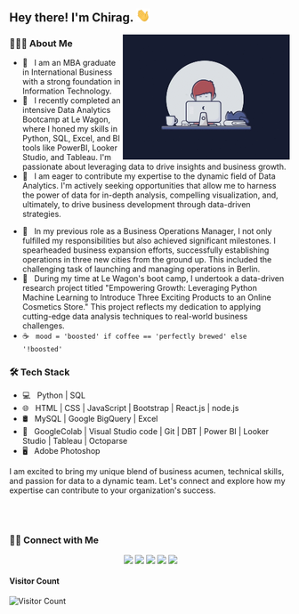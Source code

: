 <h2> Hey there! I'm Chirag. <img src="https://github.com/AryaChirag/AryaChirag/blob/main/Hi.gif" width="25"></h2>

<img align="right" alt="GIF" src="https://github.com/AryaChirag/AryaChirag/blob/main/workspace.gif" width="300"/>

<!-- https://raw.githubusercontent.com/devSouvik/devSouvik/master/gif3.gif -->

<h3> 👨🏻‍💻 About Me </h3>

- 👋 &nbsp; I am an MBA graduate in International Business with a strong foundation in Information Technology. 
- 🚀 &nbsp; I recently completed an intensive Data Analytics Bootcamp at Le Wagon, where I honed my skills in Python, SQL, Excel, and BI tools like PowerBI, Looker Studio, and Tableau. I'm passionate about leveraging data to drive insights and business growth.
- 👯 &nbsp; I am eager to contribute my expertise to the dynamic field of Data Analytics. I'm actively seeking opportunities that allow me to harness the power of data for in-depth analysis, compelling visualization, and, ultimately, to drive business development through data-driven strategies.
<!--
- 💼 &nbsp; Developer by profession.
-->
- 🌱 &nbsp; In my previous role as a Business Operations Manager, I not only fulfilled my responsibilities but also achieved significant milestones. I spearheaded business expansion efforts, successfully establishing operations in three new cities from the ground up. This included the challenging task of launching and managing operations in Berlin. 
- 🔭 &nbsp; During my time at Le Wagon's boot camp, I undertook a data-driven research project titled "Empowering Growth: Leveraging Python Machine Learning to Introduce Three Exciting Products to an Online Cosmetics Store." This project reflects my dedication to applying cutting-edge data analysis techniques to real-world business challenges.
- ☕ &nbsp; `mood = 'boosted' if coffee == 'perfectly brewed' else '!boosted'`

<h3>🛠 Tech Stack</h3>

- 💻 &nbsp; Python | SQL
- 🌐 &nbsp; HTML | CSS | JavaScript | Bootstrap | React.js | node.js
- 🛢 &nbsp; MySQL | Google BigQuery | Excel
- 🔧 &nbsp; GoogleColab | Visual Studio code | Git | DBT | Power BI | Looker Studio | Tableau |  Octoparse
- 🖥 &nbsp; Adobe Photoshop

I am excited to bring my unique blend of business acumen, technical skills, and passion for data to a dynamic team. Let's connect and explore how my expertise can contribute to your organization's success.

<br>

<!-- ![souvik's Github Stats](https://github-readme-stats.vercel.app/api?username=devSouvik&show_icons=true&title_color=fff&icon_color=79ff97&text_color=9f9f9f&bg_color=151515) -->

<!--<img align="center" src="https://github-readme-stats.vercel.app/api?username=devSouvik&include_all_commits=true&count_private=true&show_icons=true&line_height=20&title_color=7A7ADB&icon_color=2234AE&text_color=D3D3D3&bg_color=0,000000,130F40" alt="devSouvik's Github Stats"> -->

</br>


<!--[![Top Langs](https://github-readme-stats.vercel.app/api/top-langs/?username=devSouvik&layout=compact&text_color=daf7dc&bg_color=151515)](https://github.com/devSouvik/github-readme-stats)-->

<h3> 🤝🏻 Connect with Me </h3>

<p align="center" style="display: flex; justify-content: center; align-items: center;">
&nbsp; <a href="https://www.linkedin.com/in/chiragarya/" target="_blank" rel="noopener noreferrer"><img src="https://img.icons8.com/plasticine/100/000000/linkedin.png" width="50" /></a>
&nbsp; <a href="mailto:erchirag.arya@gmail.com" target="_blank" rel="noopener noreferrer"><img src="https://img.icons8.com/plasticine/100/000000/gmail.png"  width="50" /></a>
&nbsp; <a href="https://twitter.com/i_chirag_arya" target="_blank" rel="noopener noreferrer"><img src="https://img.icons8.com/plasticine/100/000000/twitter.png" width="50" /></a>  
&nbsp; <a href="https://www.instagram.com/littlearyan16/" target="_blank" rel="noopener noreferrer"><img src="https://img.icons8.com/plasticine/100/000000/instagram-new.png" width="50" /></a>
&nbsp; <a href="https://public.tableau.com/app/profile/chirag.arya4385" target="_blank" rel="noopener noreferrer"><img src="https://img.icons8.com/color/480/000000/tableau-software.png" width="35" /></a>  

</p>

<!-- Aaahhhhhh !! My contribution grapgh is getting eaten... 😶 -->
<!-- <p> 
 <img src="https://raw.githubusercontent.com/devSouvik/devSouvik/output/github-contribution-grid-snake.gif" />
</p> -->

<!-- addded on 3rd May 2021 -->

#### **Visitor Count**
 ![Visitor Count](https://profile-counter.glitch.me/{AryaChirag}/count.svg)